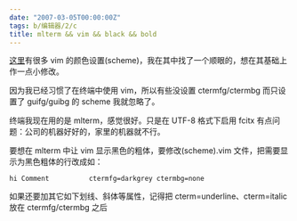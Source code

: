 ```yaml
---
date: "2007-03-05T00:00:00Z"
tags: b/编辑器/2/c
title: mlterm && vim && black && bold
---
```


[这里](http://www.cs.cmu.edu/~maverick/VimColorSchemeTest/)有很多 vim 的颜色设置(scheme)，我在其中找了一个顺眼的，想在其基础上作一点小修改。

因为我已经习惯了在终端中使用 vim，所以有些没设置 ctermfg/ctermbg 而只设置了 guifg/guibg 的 scheme 我就忽略了。

终端我现在用的是 mlterm，感觉很好。只是在 UTF-8 格式下启用 fcitx 有点问题：公司的机器好好的，家里的机器就不行。

要想在 mlterm 中让 vim 显示黑色的粗体，要修改(scheme).vim 文件，把需要显示为黑色粗体的行改成如：

    hi Comment          ctermfg=darkgrey ctermbg=none

如果还要加其它如下划线、斜体等属性，记得把 cterm=underline、cterm=italic 放在 ctermfg/ctermbg 之后
